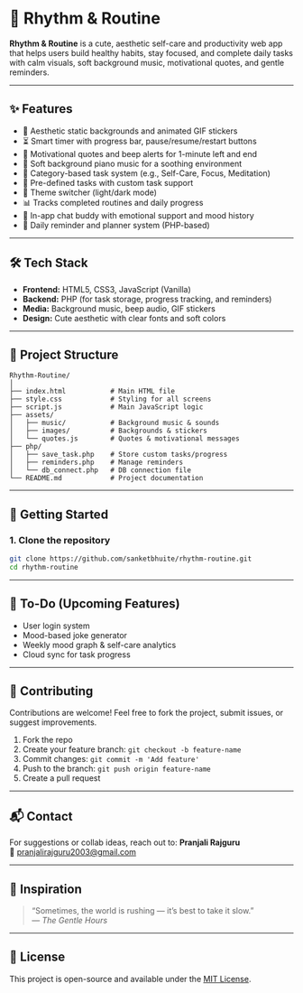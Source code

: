 
# 🌸 Rhythm & Routine

**Rhythm & Routine** is a cute, aesthetic self-care and productivity web app that helps users build healthy habits, stay focused, and complete daily tasks with calm visuals, soft background music, motivational quotes, and gentle reminders.

---

## ✨ Features

- 🎨 Aesthetic static backgrounds and animated GIF stickers
- ⏳ Smart timer with progress bar, pause/resume/restart buttons
- 🔔 Motivational quotes and beep alerts for 1-minute left and end
- 🎵 Soft background piano music for a soothing environment
- 🧠 Category-based task system (e.g., Self-Care, Focus, Meditation)
- 🧸 Pre-defined tasks with custom task support
- 🌙 Theme switcher (light/dark mode)
- 📊 Tracks completed routines and daily progress
- 💬 In-app chat buddy with emotional support and mood history
- 📅 Daily reminder and planner system (PHP-based)

---

## 🛠️ Tech Stack

- **Frontend:** HTML5, CSS3, JavaScript (Vanilla)
- **Backend:** PHP (for task storage, progress tracking, and reminders)
- **Media:** Background music, beep audio, GIF stickers
- **Design:** Cute aesthetic with clear fonts and soft colors

---

## 📁 Project Structure

```
Rhythm-Routine/
│
├── index.html           # Main HTML file
├── style.css            # Styling for all screens
├── script.js            # Main JavaScript logic
├── assets/
│   ├── music/           # Background music & sounds
│   ├── images/          # Backgrounds & stickers
│   └── quotes.js        # Quotes & motivational messages
├── php/
│   ├── save_task.php    # Store custom tasks/progress
│   ├── reminders.php    # Manage reminders
│   └── db_connect.php   # DB connection file
└── README.md            # Project documentation
```

---

## 🚀 Getting Started

### 1. Clone the repository

```bash
git clone https://github.com/sanketbhuite/rhythm-routine.git
cd rhythm-routine
```

---

## 🧪 To-Do (Upcoming Features)

- User login system
- Mood-based joke generator
- Weekly mood graph & self-care analytics
- Cloud sync for task progress

---

## 🤝 Contributing

Contributions are welcome! Feel free to fork the project, submit issues, or suggest improvements.

1. Fork the repo
2. Create your feature branch: `git checkout -b feature-name`
3. Commit changes: `git commit -m 'Add feature'`
4. Push to the branch: `git push origin feature-name`
5. Create a pull request

---

## 📬 Contact

For suggestions or collab ideas, reach out to:
**Pranjali Rajguru**  
📧 pranjalirajguru2003@gmail.com

---

## 🌿 Inspiration

> “Sometimes, the world is rushing — it’s best to take it slow.”  
> — *The Gentle Hours*

---

## 📝 License

This project is open-source and available under the [MIT License](LICENSE).
